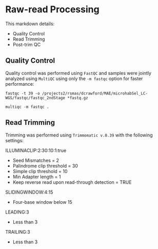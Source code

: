 # Raw-read Processing

This markdown details:

* Quality Control
* Read Trimming
* Post-trim QC

## Quality Control

Quality control was performed using `FastQC` and samples were jointly analyzed using `MultiQC` using only the `-m fastqc` option for faster performance:

```
fastqc -t 39 -o /projects2/rsmas/dcrawford/MAE/microhabSel_LC-WGS/fastqc/fastqc_2ndStage *fastq.gz

multiqc -m fastqc .
```

## Read Trimming

Trimming was performed using `Trimmomatic v.0.39` with the following settings:

ILLUMINACLIP:2:30:10:1:true

* Seed Mismatches = 2
* Palindrome clip threshold = 30
* Simple clip threshold = 10
* Min Adapter length = 1
* Keep reverse read upon read-through detection = TRUE

SLIDINGWINDOW:4:15

* Four-base window below 15

LEADING:3

* Less than 3

TRAILING:3

* Less than 3
